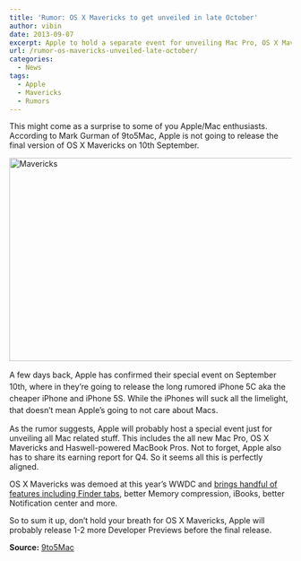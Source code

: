 ```yaml
---
title: 'Rumor: OS X Mavericks to get unveiled in late October'
author: vibin
date: 2013-09-07
excerpt: Apple to hold a separate event for unveiling Mac Pro, OS X Mavericks and the new Haswell powered MacBook Pros.
url: /rumor-os-mavericks-unveiled-late-october/
categories:
  - News
tags:
  - Apple
  - Mavericks
  - Rumors
---
```

This might come as a surprise to some of you Apple/Mac enthusiasts. According to Mark Gurman of 9to5Mac, Apple is not going to release the final version of OS X Mavericks on 10th September.

[<img class="aligncenter size-medium wp-image-77548" alt="Mavericks" src="http://cdn.devilsworkshop.org/files/2013/09/mav-600x363.jpg" width="600" height="363" />][1]

<span style="font-size: 14px; line-height: 1.5;">A few days back, Apple has confirmed their special event on September 10th, where in they&#8217;re going to release the long rumored iPhone 5C aka the cheaper iPhone and iPhone 5S. While the iPhones will suck all the limelight, that doesn&#8217;t mean Apple&#8217;s going to not care about Macs.</span>

As the rumor suggests, Apple will probably host a special event just for unveiling all Mac related stuff. This includes the all new Mac Pro, OS X Mavericks and Haswell-powered MacBook Pros. Not to forget, Apple also has to share its earning report for Q4. So it seems all this is perfectly aligned.

OS X Mavericks was demoed at this year&#8217;s WWDC and [brings handful of features including Finder tabs][2], better Memory compression, iBooks, better Notification center and more.

So to sum it up, don&#8217;t hold your breath for OS X Mavericks, Apple will probably release 1-2 more Developer Previews before the final release.

**Source:** <a href="http://9to5mac.com/2013/09/06/apples-os-x-mavericks-release-planned-for-end-of-october/" onclick="_gaq.push(['_trackEvent', 'outbound-article', 'http://9to5mac.com/2013/09/06/apples-os-x-mavericks-release-planned-for-end-of-october/', '9to5Mac']);" >9to5Mac</a>

 [1]: http://cdn.devilsworkshop.org/files/2013/09/mav.jpg
 [2]: http://devilsworkshop.org/news/apple-unveils-os-mavericks-wwdc/75383/
